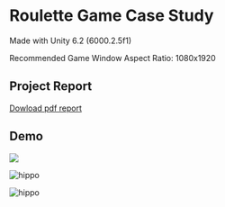 
# Roulette Game Case Study

Made with Unity 6.2 (6000.2.5f1)

Recommended Game Window Aspect Ratio: 1080x1920



## Project Report

[Dowload pdf report](https://drive.google.com/file/d/19GciizvtTgAn9Ix_ZucZnVxMcke0-Jjr/view?usp=sharing)


## Demo

![](https://i.imgur.com/Zc0ewXk.png) 

![hippo](https://media.giphy.com/media/3X0bpZGm7TB0ccgCVM/giphy.gif)

![hippo](https://media.giphy.com/media/7Ji8BHk69zMcDhtB2V/giphy.gif)
